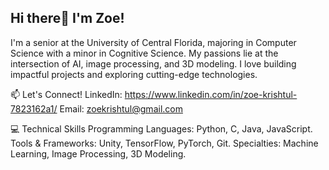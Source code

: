 ## Hi there👋 I'm Zoe!
I'm a senior at the University of Central Florida, majoring in Computer Science with a minor in Cognitive Science. My passions lie at the intersection of AI, image processing, and 3D modeling. I love building impactful projects and exploring cutting-edge technologies.

📫 Let's Connect!
LinkedIn: https://www.linkedin.com/in/zoe-krishtul-7823162a1/
Email: zoekrishtul@gmail.com

💻 Technical Skills
Programming Languages: Python, C, Java, JavaScript.
Tools & Frameworks: Unity, TensorFlow, PyTorch, Git.
Specialties: Machine Learning, Image Processing, 3D Modeling.
